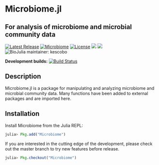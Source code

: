 # Microbiome.jl

## For analysis of microbiome and microbial community data

[![Latest Release](https://img.shields.io/github/release/BioJulia/Microbiome.jl.svg)](https://github.com/BioJulia/Microbiome.jl/releases/latest)
[![Microbiome](http://pkg.julialang.org/badges/Microbiome_0.6.svg)](http://pkg.julialang.org/?pkg=Microbiome)
[![License](https://img.shields.io/badge/license-MIT-green.svg)](https://github.com/BioJulia/Microbiome.jl/blob/master/LICENSE)
[![](https://img.shields.io/badge/docs-stable-blue.svg)](https://biojulia.github.io/Microbiome.jl/stable)
[![](https://img.shields.io/badge/docs-latest-blue.svg)](https://biojulia.github.io/Microbiome.jl/latest)
![BioJulia maintainer: kescobo](https://img.shields.io/badge/BioJulia%20Maintainer-kescobo-blue.svg)

**Development builds:**
[![Build Status](https://travis-ci.org/BioJulia/Microbiome.jl.svg?branch=master)](https://travis-ci.org/BioJulia/Microbiome.jl)

## Description

Microbiome.jl is a package for manipulating and analyzing microbiome and
microbial community data. Many functions have been added to external packages
and are imported here.

## Installation

Install Microbiome from the Julia REPL:

```julia
julia> Pkg.add("Microbiome")
```

If you are interested in the cutting edge of the development, please check out
the master branch to try new features before release.

```julia
julia> Pkg.checkout("Microbiome")
```
